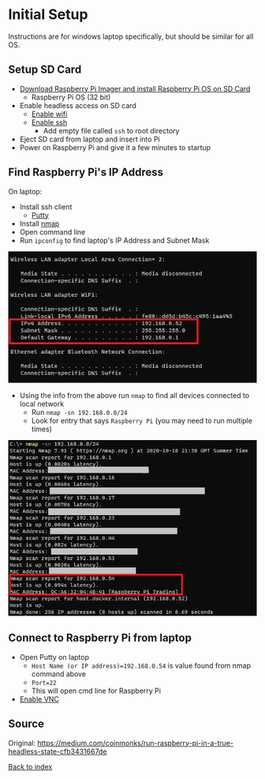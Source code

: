 # Initial Setup

Instructions are for windows laptop specifically, but should be similar for all OS.

## Setup SD Card

- [Download Raspberry Pi Imager and install Raspberry Pi OS on SD Card](https://www.raspberrypi.org/downloads/)
  - Raspberry Pi OS (32 bit) 
- Enable headless access on SD card
  - [Enable wifi](https://www.raspberrypi.org/documentation/configuration/wireless/headless.md)
  - [Enable ssh](https://www.raspberrypi.org/documentation/remote-access/ssh/README.md)
    - Add empty file called `ssh` to root directory
- Eject SD card from laptop and insert into Pi
- Power on Raspberry Pi and give it a few minutes to startup

## Find Raspberry Pi's IP Address

On laptop:

- Install ssh client
  - [Putty](https://www.putty.org/)
- Install [nmap](https://nmap.org/download.html)
- Open command line
- Run `ipconfig` to find laptop's IP Address and Subnet Mask

<img src="img/ipconfig.png" />

- Using the info from the above run `nmap` to find all devices connected to local network
  - Run `nmap -sn 192.168.0.0/24`
  - Look for entry that says `Raspberry Pi` (you may need to run multiple times)

<img src="img/nmap.png" />

## Connect to Raspberry Pi from laptop

* Open Putty on laptop
  * `Host Name (or IP address)=192.168.0.54` is value found from nmap command above
  * `Port=22` 
  * This will open cmd line for Raspberry Pi
* [Enable VNC](https://www.raspberrypi.org/documentation/remote-access/vnc/README.md)

## Source 

Original: https://medium.com/coinmonks/run-raspberry-pi-in-a-true-headless-state-cfb3431667de

[Back to index](index.md)


